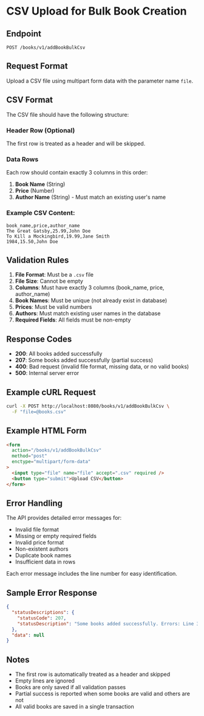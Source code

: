 # CSV Upload for Bulk Book Creation

## Endpoint

`POST /books/v1/addBookBulkCsv`

## Request Format

Upload a CSV file using multipart form data with the parameter name `file`.

## CSV Format

The CSV file should have the following structure:

### Header Row (Optional)

The first row is treated as a header and will be skipped.

### Data Rows

Each row should contain exactly 3 columns in this order:

1. **Book Name** (String)
2. **Price** (Number)
3. **Author Name** (String) - Must match an existing user's name

### Example CSV Content:

```csv
book_name,price,author_name
The Great Gatsby,25.99,John Doe
To Kill a Mockingbird,19.99,Jane Smith
1984,15.50,John Doe
```

## Validation Rules

1. **File Format**: Must be a `.csv` file
2. **File Size**: Cannot be empty
3. **Columns**: Must have exactly 3 columns (book_name, price, author_name)
4. **Book Names**: Must be unique (not already exist in database)
5. **Prices**: Must be valid numbers
6. **Authors**: Must match existing user names in the database
7. **Required Fields**: All fields must be non-empty

## Response Codes

- **200**: All books added successfully
- **207**: Some books added successfully (partial success)
- **400**: Bad request (invalid file format, missing data, or no valid books)
- **500**: Internal server error

## Example cURL Request

```bash
curl -X POST http://localhost:8080/books/v1/addBookBulkCsv \
  -F "file=@books.csv"
```

## Example HTML Form

```html
<form
  action="/books/v1/addBookBulkCsv"
  method="post"
  enctype="multipart/form-data"
>
  <input type="file" name="file" accept=".csv" required />
  <button type="submit">Upload CSV</button>
</form>
```

## Error Handling

The API provides detailed error messages for:

- Invalid file format
- Missing or empty required fields
- Invalid price format
- Non-existent authors
- Duplicate book names
- Insufficient data in rows

Each error message includes the line number for easy identification.

## Sample Error Response

```json
{
  "statusDescriptions": {
    "statusCode": 207,
    "statusDescription": "Some books added successfully. Errors: Line 3: User with name 'Unknown Author' not found; Line 5: Invalid price format 'abc'. Expected a number."
  },
  "data": null
}
```

## Notes

- The first row is automatically treated as a header and skipped
- Empty lines are ignored
- Books are only saved if all validation passes
- Partial success is reported when some books are valid and others are not
- All valid books are saved in a single transaction
